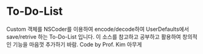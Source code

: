 # To-Do-List
Custom 객체를 NSCoder를 이용하여 encode/decode하여 UserDefaults에서 save/retrive 하는 To-Do-List 입니다. 이 소스를 참고하고 공부하고 활용하여 창의적인 기능을 마음껏 추가하기 바람. Code by Prof. Kim 아무게
